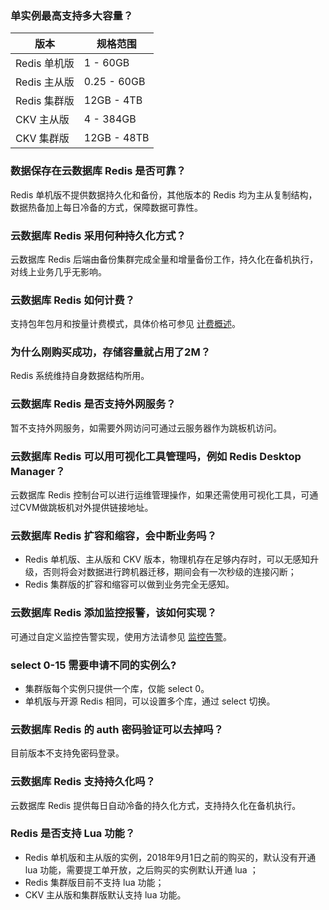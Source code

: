 ### 单实例最高支持多大容量？

| 版本 | 规格范围 |
|--|--|
| Redis 单机版 | 1 - 60GB  |
| Redis 主从版 | 0.25 - 60GB  |
| Redis 集群版 | 12GB - 4TB  |
| CKV 主从版 | 4 - 384GB  |
| CKV 集群版 | 12GB - 48TB  |


### 数据保存在云数据库 Redis 是否可靠？
Redis 单机版不提供数据持久化和备份，其他版本的 Redis 均为主从复制结构，数据热备加上每日冷备的方式，保障数据可靠性。

### 云数据库 Redis 采用何种持久化方式？
云数据库 Redis 后端由备份集群完成全量和增量备份工作，持久化在备机执行，对线上业务几乎无影响。

### 云数据库 Redis 如何计费？
支持包年包月和按量计费模式，具体价格可参见 [计费概述](https://cloud.tencent.com/document/product/239/9894)。

### 为什么刚购买成功，存储容量就占用了2M？
Redis 系统维持自身数据结构所用。

### 云数据库 Redis 是否支持外网服务？
暂不支持外网服务，如需要外网访问可通过云服务器作为跳板机访问。

### 云数据库 Redis 可以用可视化工具管理吗，例如 Redis Desktop Manager？
云数据库 Redis 控制台可以进行运维管理操作，如果还需使用可视化工具，可通过CVM做跳板机对外提供链接地址。

### 云数据库 Redis 扩容和缩容，会中断业务吗？
- Redis 单机版、主从版和 CKV 版本，物理机存在足够内存时，可以无感知升级，否则将会对数据进行跨机器迁移，期间会有一次秒级的连接闪断；
- Redis 集群版的扩容和缩容可以做到业务完全无感知。

### 云数据库 Redis 添加监控报警，该如何实现？
可通过自定义监控告警实现，使用方法请参见 [监控告警](https://cloud.tencent.com/document/product/239/30913)。

### select 0-15 需要申请不同的实例么?
- 集群版每个实例只提供一个库，仅能 select 0。
- 单机版与开源 Redis 相同，可以设置多个库，通过 select 切换。

### 云数据库 Redis 的 auth 密码验证可以去掉吗？
目前版本不支持免密码登录。

### 云数据库 Redis 支持持久化吗？
云数据库 Redis 提供每日自动冷备的持久化方式，支持持久化在备机执行。

### Redis 是否支持 Lua 功能？
- Redis 单机版和主从版的实例，2018年9月1日之前的购买的，默认没有开通 lua 功能，需要提工单开放，之后购买的实例默认开通 lua ；
- Redis 集群版目前不支持 lua 功能；
- CKV 主从版和集群版默认支持 lua 功能。

